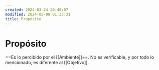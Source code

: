 ```yaml
---
created: 2024-03-24 20:48:07
modified: 2024-05-08 01:33:31
title: Propósito
---
```


# Propósito

==Es lo percibido por el [[Ambiente]]==. No es verificable, y por todo lo mencionado, es diferente al [[Objetivo]].
